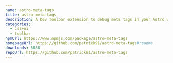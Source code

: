 ```yaml
---
name: astro-meta-tags
title: astro-meta-tags
description: A Dev Toolbar extension to debug meta tags in your Astro website
categories:
  - css+ui
  - toolbar
npmUrl: https://www.npmjs.com/package/astro-meta-tags
homepageUrl: https://github.com/patrick91/astro-meta-tags#readme
downloads: 5858
repoUrl: https://github.com/patrick91/astro-meta-tags
---
```

